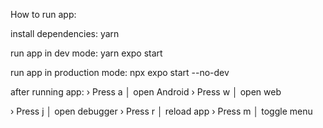  How to run app:

install dependencies:
    yarn

run app in dev mode:
    yarn expo start

run app in production mode:
    npx expo start --no-dev

after running app:
› Press a │ open Android
› Press w │ open web

› Press j │ open debugger
› Press r │ reload app
› Press m │ toggle menu
